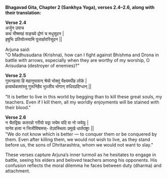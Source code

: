 

**Bhagavad Gita, Chapter 2 (Sankhya Yoga), verses 2.4–2.6, along with their translation:**

**Verse 2.4**      
अर्जुन उवाच       
कथं भीष्ममहं सङ्ख्ये द्रोणं च मधुसूदन |         
इषुभिः प्रतियोत्स्यामि पूजार्हावरिसूदन ||           
                                         
Arjuna said:                            
"O Madhusudana (Krishna), how can I fight against Bhishma and Drona in battle with arrows, especially when they are worthy of my worship, O Arisudana (destroyer of enemies)?"                      

**Verse 2.5**        
गुरूनहत्वा हि महानुभावान् श्रेयो भोक्तुं भैक्ष्यमपीह लोके |                     
हत्वार्थकामांस्तु गुरूनिहैव भुञ्जीय भोगान् रुधिरप्रदिग्धान् ||                         
                     
"It is better to live in this world by begging than to kill these great souls, my teachers. Even if I kill them, all my worldly enjoyments will be stained with their blood."                         
             
**Verse 2.6**       
न चैतद्विद्मः कतरन्नो गरीयो यद्वा जयेम यदि वा नो जयेयुः |                 
यानेव हत्वा न जिजीविषामस्- तेऽवस्थिताः प्रमुखे धार्तराष्ट्राः ||                        
"We do not know which is better — to conquer them or be conquered by them. Even after killing them, we would not wish to live, as they stand before us, the sons of Dhritarashtra, whom we would not want to slay."                 

These verses capture Arjuna’s inner turmoil as he hesitates to engage in battle, seeing his elders and beloved teachers among his opponents. His confusion reflects the moral dilemma he faces between duty (dharma) and attachment.                   
